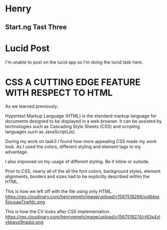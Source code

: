 # Henry

## Start.ng Tast Three

# Lucid Post

I'm unable to post on the lucid app so I'm doing the lucid task here.

# CSS A CUTTING EDGE FEATURE WITH RESPECT TO HTML

As we learned previously;

Hypertext Markup Language (HTML) is the standard markup language for documents designed to be displayed in a web browser. It can be assisted by technologies such as Cascading Style Sheets (CSS) and scripting languages such as JavaScript(Js).

During my work on task3 I found how more appealing CSS made my work look. As I used the colors, different styling and element tags to my advantage.

I also improved on my usage of different styling. Be it Inline or outside.

Prior to CSS, nearly all of the all the font colors, background styles, element alignments, borders and sizes had to be explicitly described within the HTML.

This is how we left off with the file using only HTML.
https://res.cloudinary.com/henryemeh/image/upload/v1567518266/oqlbbpr5sjusaa7zwfdc.png

This is how the CV looks after CSS implementation.
https://res.cloudinary.com/henryemeh/image/upload/v1567518274/rj63s4zlvkbavp9nadul.png
